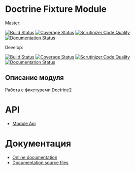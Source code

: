 # Doctrine Fixture Module

Master:

[![Build Status](https://travis-ci.org/nnx-framework/doctrine-fixture-module.svg?branch=master)](https://travis-ci.org/nnx-framework/doctrine-fixture-module)
[![Coverage Status](https://coveralls.io/repos/github/nnx-framework/doctrine-fixture-module/badge.svg?branch=master)](https://coveralls.io/github/nnx-framework/doctrine-fixture-module?branch=master)
[![Scrutinizer Code Quality](https://scrutinizer-ci.com/g/nnx-framework/doctrine-fixture-module/badges/quality-score.png?b=master)](https://scrutinizer-ci.com/g/nnx-framework/doctrine-fixture-module/?branch=master)
[![Documentation Status](https://readthedocs.org/projects/doctrine-fixture-module/badge/?version=master)](http://doctrine-fixture-module.readthedocs.org/ru/latest/?badge=master)

Develop:

[![Build Status](https://travis-ci.org/nnx-framework/doctrine-fixture-module.svg?branch=dev)](https://travis-ci.org/nnx-framework/doctrine-fixture-module)
[![Coverage Status](https://coveralls.io/repos/github/nnx-framework/doctrine-fixture-module/badge.svg?branch=dev)](https://coveralls.io/github/nnx-framework/doctrine-fixture-module?branch=dev)
[![Scrutinizer Code Quality](https://scrutinizer-ci.com/g/nnx-framework/doctrine-fixture-module/badges/quality-score.png?b=dev)](https://scrutinizer-ci.com/g/nnx-framework/doctrine-fixture-module/?branch=dev)
[![Documentation Status](https://readthedocs.org/projects/doctrine-fixture-module/badge/?version=dev)](http://doctrine-fixture-module.readthedocs.org/ru/dev/?badge=dev)


## Описание модуля

Работа с фикстурами Doctrine2

# API
- [Module Api](API.md)

# Документация
- [Online documentation](http://doctrine-fixture-module.readthedocs.org/ru/latest/)
- [Documentation source files](doc/book/ru/)